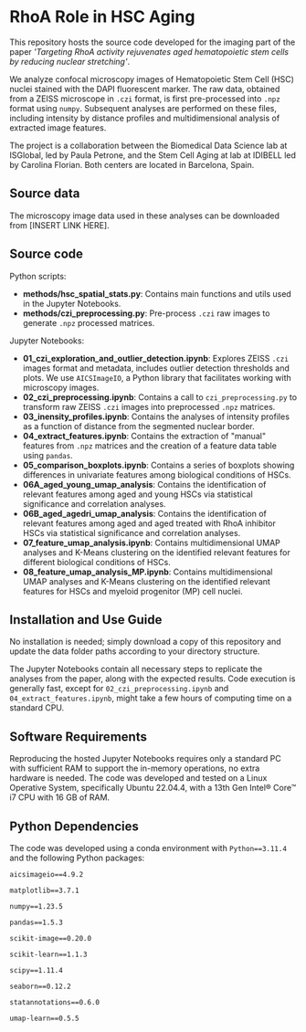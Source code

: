 # RhoA Role in HSC Aging
This repository hosts the source code developed for the imaging part of the paper *'Targeting RhoA activity rejuvenates aged hematopoietic stem cells by reducing nuclear stretching'*.

We analyze confocal microscopy images of Hematopoietic Stem Cell (HSC) nuclei stained with the DAPI fluorescent marker. The raw data, obtained from a ZEISS microscope in `.czi` format, is first pre-processed into `.npz` format using `numpy`. Subsequent analyses are performed on these files, including intensity by distance profiles and multidimensional analysis of extracted image features.

The project is a collaboration between the Biomedical Data Science lab at ISGlobal, led by Paula Petrone, and the Stem Cell Aging at lab at IDIBELL led by Carolina Florian. Both centers are located in Barcelona, Spain.

## Source data

The microscopy image data used in these analyses can be downloaded from [INSERT LINK HERE].

## Source code

Python scripts:
- **methods/hsc_spatial_stats.py**: Contains main functions and utils used in the Jupyter Notebooks.
- **methods/czi_preprocessing.py**: Pre-process `.czi` raw images to generate `.npz` processed matrices.

Jupyter Notebooks:
- **01_czi_exploration_and_outlier_detection.ipynb**: Explores ZEISS `.czi` images format and metadata, includes outlier detection thresholds and plots. We use `AICSImageIO`, a Python library that facilitates working with microscopy images.
- **02_czi_preprocessing.ipynb**: Contains a call to `czi_preprocessing.py` to transform raw ZEISS `.czi` images into preprocessed `.npz` matrices.
- **03_inensity_profiles.ipynb**: Contains the analyses of intensity profiles as a function of distance from the segmented nuclear border.
- **04_extract_features.ipynb**: Contains the extraction of "manual" features from `.npz` matrices and the creation of a feature data table using `pandas`.
- **05_comparison_boxplots.ipynb**: Contains a series of boxplots showing differences in univariate features among biological conditions of HSCs.
- **06A_aged_young_umap_analysis**: Contains the identification of relevant features among aged and young HSCs via statistical significance and correlation analyses.
- **06B_aged_agedri_umap_analysis**: Contains the identification of relevant features among aged and aged treated with RhoA inhibitor HSCs via statistical significance and correlation analyses.
- **07_feature_umap_analysis.ipynb**: Contains multidimensional UMAP analyses and K-Means clustering on the identified relevant features for different biological conditions of HSCs.
- **08_feature_umap_analysis_MP.ipynb**: Contains multidimensional UMAP analyses and K-Means clustering on the identified relevant features for HSCs and myeloid progenitor (MP) cell nuclei.


## Installation and Use Guide

No installation is needed; simply download a copy of this repository and update the data folder paths according to your directory structure.

The Jupyter Notebooks contain all necessary steps to replicate the analyses from the paper, along with the expected results. Code execution is generally fast, except for `02_czi_preprocessing.ipynb` and `04_extract_features.ipynb`, might take a few hours of computing time on a standard CPU.

## Software Requirements

Reproducing the hosted Jupyter Notebooks requires only a standard PC with sufficient RAM to support the in-memory operations, no extra hardware is needed. The code was developed and tested on a Linux Operative System, specifically Ubuntu 22.04.4, with a 13th Gen Intel® Core™ i7 CPU with 16 GB of RAM. 

## Python Dependencies

The code was developed using a conda environment with `Python==3.11.4` and the following Python packages:

```
aicsimageio==4.9.2

matplotlib==3.7.1

numpy==1.23.5

pandas==1.5.3

scikit-image==0.20.0

scikit-learn==1.1.3

scipy==1.11.4

seaborn==0.12.2

statannotations==0.6.0

umap-learn==0.5.5
```
